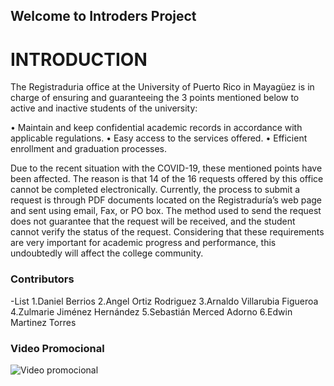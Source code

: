 ## Welcome to Introders Project

# INTRODUCTION

The Registraduria office at the University of Puerto Rico in Mayagüez is in charge of ensuring and guaranteeing the 3 points mentioned below to active and inactive students of the university:
 
•   	Maintain and keep confidential academic records in accordance with applicable regulations.
•   	Easy access to the services offered.
•   	Efficient enrollment and graduation processes.
 
Due to the recent situation with the COVID-19, these mentioned points have been affected. The reason is that 14 of the 16 requests offered by this office cannot be completed electronically. Currently, the process to submit a request is through PDF documents located on the Registraduría’s web page and sent using email, Fax, or PO box. The method used to send the request does not guarantee that the request will be received, and the student cannot verify the status of the request. Considering that these requirements are very important for academic progress and performance, this undoubtedly will affect the college community.
 

### Contributors
-List
1.Daniel Berrios
2.Angel Ortiz Rodriguez
3.Arnaldo Villarubia Figueroa
4.Zulmarie Jiménez Hernández 
5.Sebastián Merced Adorno
6.Edwin Martinez Torres

### Video Promocional
![Video promocional](https://youtu.be/MQvMxQ1a6og)

